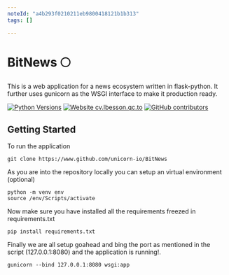 ```yaml
---
noteId: "a4b293f0210211eb9800418121b1b313"
tags: []

---
```


# BitNews  :full_moon:
This is a web application for a news ecosystem written in flask-python. It further uses gunicorn as the WSGI interface to make it production ready.

[![Python Versions](https://img.shields.io/pypi/pyversions/yt2mp3.svg)](https://pypi.python.org/pypi/yt2mp3/)
[![Website cv.lbesson.qc.to](https://img.shields.io/website-up-down-green-red/http/cv.lbesson.qc.to.svg)](http://cv.lbesson.qc.to/)
[![GitHub contributors](https://img.shields.io/github/contributors/Naereen/StrapDown.js.svg)](https://GitHub.com/unicorn-io/BitNews/graphs/contributors/)
## Getting Started
To run the application
```
git clone https://www.github.com/unicorn-io/BitNews
```

As you are into the repository locally you can setup an virtual environment (optional)
```
python -m venv env
source /env/Scripts/activate
```

Now make sure you have installed all the requirements freezed in requirements.txt
```
pip install requirements.txt
```

Finally we are all setup goahead and bing the port as mentioned in the script (127.0.0.1:8080) and the application is running!.
```
gunicorn --bind 127.0.0.1:8080 wsgi:app
```



